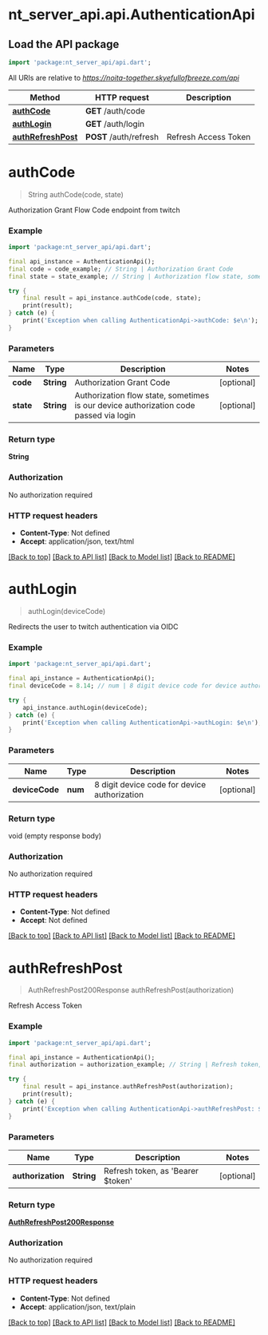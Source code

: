 # nt_server_api.api.AuthenticationApi

## Load the API package
```dart
import 'package:nt_server_api/api.dart';
```

All URIs are relative to *https://noita-together.skyefullofbreeze.com/api*

Method | HTTP request | Description
------------- | ------------- | -------------
[**authCode**](AuthenticationApi.md#authcode) | **GET** /auth/code | 
[**authLogin**](AuthenticationApi.md#authlogin) | **GET** /auth/login | 
[**authRefreshPost**](AuthenticationApi.md#authrefreshpost) | **POST** /auth/refresh | Refresh Access Token


# **authCode**
> String authCode(code, state)



Authorization Grant Flow Code endpoint from twitch

### Example
```dart
import 'package:nt_server_api/api.dart';

final api_instance = AuthenticationApi();
final code = code_example; // String | Authorization Grant Code
final state = state_example; // String | Authorization flow state, sometimes is our device authorization code passed via login

try {
    final result = api_instance.authCode(code, state);
    print(result);
} catch (e) {
    print('Exception when calling AuthenticationApi->authCode: $e\n');
}
```

### Parameters

Name | Type | Description  | Notes
------------- | ------------- | ------------- | -------------
 **code** | **String**| Authorization Grant Code | [optional] 
 **state** | **String**| Authorization flow state, sometimes is our device authorization code passed via login | [optional] 

### Return type

**String**

### Authorization

No authorization required

### HTTP request headers

 - **Content-Type**: Not defined
 - **Accept**: application/json, text/html

[[Back to top]](#) [[Back to API list]](../README.md#documentation-for-api-endpoints) [[Back to Model list]](../README.md#documentation-for-models) [[Back to README]](../README.md)

# **authLogin**
> authLogin(deviceCode)



Redirects the user to twitch authentication via OIDC

### Example
```dart
import 'package:nt_server_api/api.dart';

final api_instance = AuthenticationApi();
final deviceCode = 8.14; // num | 8 digit device code for device authorization

try {
    api_instance.authLogin(deviceCode);
} catch (e) {
    print('Exception when calling AuthenticationApi->authLogin: $e\n');
}
```

### Parameters

Name | Type | Description  | Notes
------------- | ------------- | ------------- | -------------
 **deviceCode** | **num**| 8 digit device code for device authorization | [optional] 

### Return type

void (empty response body)

### Authorization

No authorization required

### HTTP request headers

 - **Content-Type**: Not defined
 - **Accept**: Not defined

[[Back to top]](#) [[Back to API list]](../README.md#documentation-for-api-endpoints) [[Back to Model list]](../README.md#documentation-for-models) [[Back to README]](../README.md)

# **authRefreshPost**
> AuthRefreshPost200Response authRefreshPost(authorization)

Refresh Access Token

### Example
```dart
import 'package:nt_server_api/api.dart';

final api_instance = AuthenticationApi();
final authorization = authorization_example; // String | Refresh token, as 'Bearer $token'

try {
    final result = api_instance.authRefreshPost(authorization);
    print(result);
} catch (e) {
    print('Exception when calling AuthenticationApi->authRefreshPost: $e\n');
}
```

### Parameters

Name | Type | Description  | Notes
------------- | ------------- | ------------- | -------------
 **authorization** | **String**| Refresh token, as 'Bearer $token' | [optional] 

### Return type

[**AuthRefreshPost200Response**](AuthRefreshPost200Response.md)

### Authorization

No authorization required

### HTTP request headers

 - **Content-Type**: Not defined
 - **Accept**: application/json, text/plain

[[Back to top]](#) [[Back to API list]](../README.md#documentation-for-api-endpoints) [[Back to Model list]](../README.md#documentation-for-models) [[Back to README]](../README.md)

